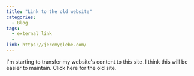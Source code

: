 ```yaml
---
title: "Link to the old website"
categories:
  - Blog
tags:
  - external link
  - 
link: https://jeremyglebe.com/
---
```


I'm starting to transfer my website's content to this site. I think this will be easier to maintain. Click here for the old site.
